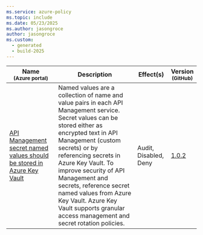 ```yaml
---
ms.service: azure-policy
ms.topic: include
ms.date: 05/23/2025
ms.author: jasongroce
author: jasongroce
ms.custom:
  - generated
  - build-2025
---
```


|Name<br /><sub>(Azure portal)</sub> |Description |Effect(s) |Version<br /><sub>(GitHub)</sub> |
|---|---|---|---|
|[API Management secret named values should be stored in Azure Key Vault](https://portal.azure.com/#blade/Microsoft_Azure_Policy/PolicyDetailBlade/definitionId/%2Fproviders%2FMicrosoft.Authorization%2FpolicyDefinitions%2Ff1cc7827-022c-473e-836e-5a51cae0b249) |Named values are a collection of name and value pairs in each API Management service. Secret values can be stored either as encrypted text in API Management (custom secrets) or by referencing secrets in Azure Key Vault. To improve security of API Management and secrets, reference secret named values from Azure Key Vault. Azure Key Vault supports granular access management and secret rotation policies. |Audit, Disabled, Deny |[1.0.2](https://github.com/Azure/azure-policy/blob/master/built-in-policies/policyDefinitions/API%20Management/NamedValueSecretsInKV_AuditDeny.json) |
